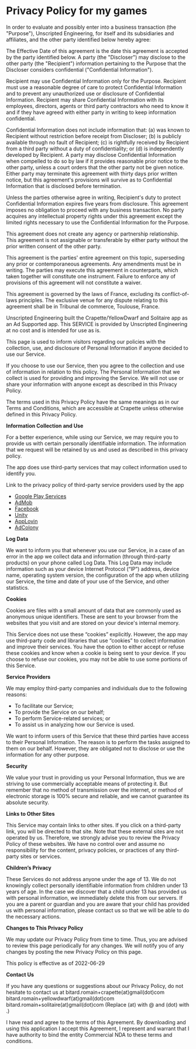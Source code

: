 
# Privacy Policy for my games

In order to evaluate and possibly enter into a business transaction (the "Purpose"), Unscripted Engineering, for itself and its subsidiaries and affiliates, and the other party identified below hereby agree:


The Effective Date of this agreement is the date this agreement is accepted by the party identified below.
A party (the "Discloser") may disclose to the other party (the "Recipient") information pertaining to the Purpose that the Discloser considers confidential ("Confidential Information").


Recipient may use Confidential Information only for the Purpose. Recipient must use a reasonable degree of care to protect Confidential Information and to prevent any unauthorized use or disclosure of Confidential Information. Recipient may share Confidential Information with its employees, directors, agents or third party contractors who need to know it and if they have agreed with either party in writing to keep information confidential.


Confidential Information does not include information that: (a) was known to Recipient without restriction before receipt from Discloser; (b) is publicly available through no fault of Recipient; (c) is rightfully received by Recipient from a third party without a duty of confidentiality; or (d) is independently developed by Recipient. A party may disclose Confidential Information when compelled to do so by law if it provides reasonable prior notice to the other party, unless a court orders that the other party not be given notice.
Either party may terminate this agreement with thirty days prior written notice, but this agreement's provisions will survive as to Confidential Information that is disclosed before termination.


Unless the parties otherwise agree in writing, Recipient's duty to protect Confidential Information expires five years from disclosure.
This agreement imposes no obligation to proceed with any business transaction.
No party acquires any intellectual property rights under this agreement except the limited rights necessary to use the Confidential Information for the Purpose.


This agreement does not create any agency or partnership relationship. This agreement is not assignable or transferable by either party without the prior written consent of the other party.


This agreement is the parties' entire agreement on this topic, superseding any prior or contemporaneous agreements. Any amendments must be in writing. The parties may execute this agreement in counterparts, which taken together will constitute one instrument. Failure to enforce any of provisions of this agreement will not constitute a waiver.


This agreement is governed by the laws of France, excluding its conflict-of-laws principles. The exclusive venue for any dispute relating to this agreement shall be in Tribunal de commerce, Toulouse, France.


Unscripted Engineering built the Crapette/YellowDwarf and Solitaire app as an Ad Supported app. This SERVICE is provided by Unscripted Engineering at no cost and is intended for use as is.

This page is used to inform visitors regarding our policies with the collection, use, and disclosure of Personal Information if anyone decided to use our Service.

If you choose to use our Service, then you agree to the collection and use of information in relation to this policy. The Personal Information that we collect is used for providing and improving the Service. We will not use or share your information with anyone except as described in this Privacy Policy.

The terms used in this Privacy Policy have the same meanings as in our Terms and Conditions, which are accessible at Crapette unless otherwise defined in this Privacy Policy.

**Information Collection and Use**

For a better experience, while using our Service, we may require you to provide us with certain personally identifiable information. The information that we request will be retained by us and used as described in this privacy policy.

The app does use third-party services that may collect information used to identify you.

Link to the privacy policy of third-party service providers used by the app

*   [Google Play Services](https://www.google.com/policies/privacy/)
*   [AdMob](https://support.google.com/admob/answer/6128543?hl=en)
*   [Facebook](https://www.facebook.com/about/privacy/update/printable)
*   [Unity](https://unity3d.com/legal/privacy-policy)
*   [AppLovin](https://www.applovin.com/privacy/)
*   [AdColony](https://www.adcolony.com/privacy-policy/)

**Log Data**

We want to inform you that whenever you use our Service, in a case of an error in the app we collect data and information (through third-party products) on your phone called Log Data. This Log Data may include information such as your device Internet Protocol (“IP”) address, device name, operating system version, the configuration of the app when utilizing our Service, the time and date of your use of the Service, and other statistics.

**Cookies**

Cookies are files with a small amount of data that are commonly used as anonymous unique identifiers. These are sent to your browser from the websites that you visit and are stored on your device's internal memory.

This Service does not use these “cookies” explicitly. However, the app may use third-party code and libraries that use “cookies” to collect information and improve their services. You have the option to either accept or refuse these cookies and know when a cookie is being sent to your device. If you choose to refuse our cookies, you may not be able to use some portions of this Service.

**Service Providers**

We may employ third-party companies and individuals due to the following reasons:

*   To facilitate our Service;
*   To provide the Service on our behalf;
*   To perform Service-related services; or
*   To assist us in analyzing how our Service is used.

We want to inform users of this Service that these third parties have access to their Personal Information. The reason is to perform the tasks assigned to them on our behalf. However, they are obligated not to disclose or use the information for any other purpose.

**Security**

We value your trust in providing us your Personal Information, thus we are striving to use commercially acceptable means of protecting it. But remember that no method of transmission over the internet, or method of electronic storage is 100% secure and reliable, and we cannot guarantee its absolute security.

**Links to Other Sites**

This Service may contain links to other sites. If you click on a third-party link, you will be directed to that site. Note that these external sites are not operated by us. Therefore, we strongly advise you to review the Privacy Policy of these websites. We have no control over and assume no responsibility for the content, privacy policies, or practices of any third-party sites or services.




**Children’s Privacy**

These Services do not address anyone under the age of 13. We do not knowingly collect personally identifiable information from children under 13 years of age. In the case we discover that a child under 13 has provided us with personal information, we immediately delete this from our servers. If you are a parent or guardian and you are aware that your child has provided us with personal information, please contact us so that we will be able to do the necessary actions.


**Changes to This Privacy Policy**

We may update our Privacy Policy from time to time. Thus, you are advised to review this page periodically for any changes. We will notify you of any changes by posting the new Privacy Policy on this page.

This policy is effective as of 2022-06-29


**Contact Us**

If you have any questions or suggestions about our Privacy Policy, do not hesitate to contact us at bitard.romain+crapette(at)gmail(dot)com
bitard.romain+yellowdwarf(at)gmail(dot)com
bitard.romain+solitaire(at)gmail(dot)com
(Replace (at) with @ and (dot) with .)




I have read and agree to the terms of this Agreement. By downloading and using this application I accept this Agreement, I represent and warrant that I have authority to bind the entity Commercial NDA to these terms and conditions.

